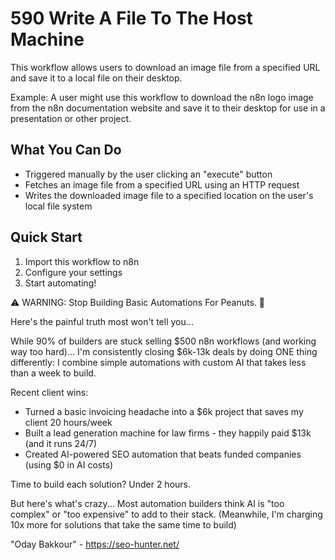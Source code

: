 # 590 Write A File To The Host Machine

This workflow allows users to download an image file from a specified URL and save it to a local file on their desktop.

Example: A user might use this workflow to download the n8n logo image from the n8n documentation website and save it to their desktop for use in a presentation or other project.

## What You Can Do
- Triggered manually by the user clicking an "execute" button
- Fetches an image file from a specified URL using an HTTP request
- Writes the downloaded image file to a specified location on the user's local file system

## Quick Start
1. Import this workflow to n8n
2. Configure your settings
3. Start automating!

⚠️ WARNING: Stop Building Basic Automations For Peanuts. 🚫

Here's the painful truth most won't tell you...

While 90% of builders are stuck selling $500 n8n workflows (and working way too hard)...
I'm consistently closing $6k-13k deals by doing ONE thing differently:
I combine simple automations with custom AI that takes less than a week to build.

Recent client wins:
* Turned a basic invoicing headache into a $6k project that saves my client 20 hours/week
* Built a lead generation machine for law firms - they happily paid $13k (and it runs 24/7)
* Created AI-powered SEO automation that beats funded companies (using $0 in AI costs)

Time to build each solution? Under 2 hours.

But here's what's crazy...
Most automation builders think AI is "too complex" or "too expensive" to add to their stack.
(Meanwhile, I'm charging 10x more for solutions that take the same time to build)

"Oday Bakkour" - https://seo-hunter.net/

